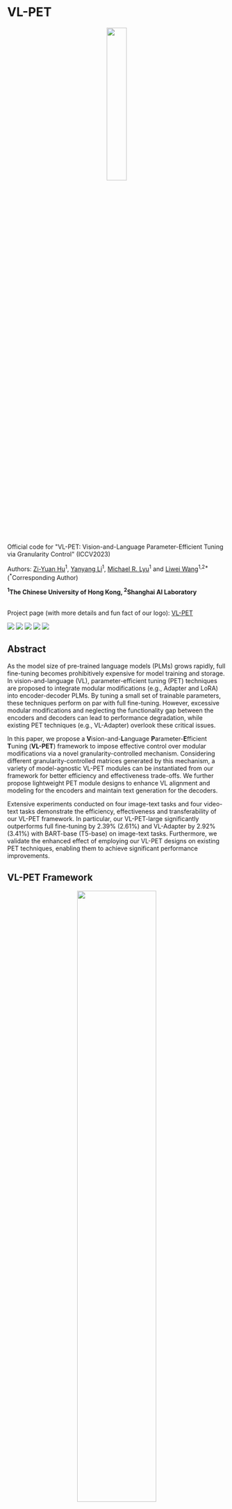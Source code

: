 # VL-PET

<p align="center">
    <a href="https://henryhzy.github.io/VL-PET/"><img src="images/logo.svg" width="30%"></a>
</p>


Official code for "VL-PET: Vision-and-Language Parameter-Efficient Tuning via Granularity Control" (ICCV2023)

Authors: [Zi-Yuan Hu](https://henryhzy.github.io/)<sup>1</sup>, [Yanyang Li](https://scholar.google.com/citations?user=bojU9LoAAAAJ/)<sup>1</sup>, [Michael R. Lyu](https://www.cse.cuhk.edu.hk/lyu/)<sup>1</sup> and [Liwei Wang](https://lwwangcse.github.io/)<sup>1,2*</sup> (<sup>*</sup>Corresponding Author)

<strong>
<sup>1</sup>The Chinese University of Hong Kong, <sup>2</sup>Shanghai AI Laboratory
</strong>
<br></br>

Project page (with more details and fun fact of our logo): [VL-PET](https://henryhzy.github.io/VL-PET/)

<a href='https://henryhzy.github.io/VL-PET'><img src='https://img.shields.io/badge/Project-Page-Green'></a> 
<a href='https://arxiv.org/abs/xxxx.xxxx'><img src='https://img.shields.io/badge/Paper-arXiv-red'></a> 
<a href='https://arxiv.org/abs/xxxx.xxxx'><img src='https://img.shields.io/badge/Paper-PDF-red'></a> 
<a href='https://opensource.org/licenses/MIT'><img src='https://img.shields.io/badge/License-MIT-yellow.svg'></a> 
<a href="https://hits.seeyoufarm.com"><img src="https://hits.seeyoufarm.com/api/count/incr/badge.svg?url=https%3A%2F%2Fgithub.com%2FHenryHZY%2FVL-PET&count_bg=%2379C83D&title_bg=%23555555&icon=&icon_color=%23E7E7E7&title=views&edge_flat=false"/></a>

## Abstract

As the model size of pre-trained language models (PLMs) grows rapidly, full fine-tuning becomes prohibitively expensive for model training and storage. In vision-and-language (VL), parameter-efficient tuning (PET) techniques are proposed to integrate modular modifications (e.g., Adapter and LoRA) into encoder-decoder PLMs. By tuning a small set of trainable parameters, these techniques perform on par with full fine-tuning. However, excessive modular modifications and neglecting the functionality gap between the encoders and decoders can lead to performance degradation, while existing PET techniques (e.g., VL-Adapter) overlook these critical issues. 

In this paper, we propose a **V**ision-and-**L**anguage **P**arameter-**E**fficient **T**uning (**VL-PET**) framework to impose effective control over modular modifications via a novel granularity-controlled mechanism. Considering different granularity-controlled matrices generated by this mechanism, a variety of model-agnostic VL-PET modules can be instantiated from our framework for better efficiency and effectiveness trade-offs. We further propose lightweight PET module designs to enhance VL alignment and modeling for the encoders and maintain text generation for the decoders. 

Extensive experiments conducted on four image-text tasks and four video-text tasks demonstrate the efficiency, effectiveness and transferability of our VL-PET framework. In particular, our VL-PET-large significantly outperforms full fine-tuning by 2.39% (2.61%) and VL-Adapter by 2.92% (3.41%) with BART-base (T5-base) on image-text tasks. Furthermore, we validate the enhanced effect of employing our VL-PET designs on existing PET techniques, enabling them to achieve significant performance improvements.

## VL-PET Framework

<p align="center">
    <img src="images/model.png" width="60%"><br>
</p>


<p align="center">
    <img src="images/framework.png" width="100%">
</p>

## Experiments

<p align="center">
    <img src="images/relative.png" width="60%"><br>
</p>


<p align="center">
    <img src="images/result.png" width="100%">
</p>

## Quick Start
### 1. Installation
```
conda create -n vlpet
conda activate vlpet
pip install -r requirements.txt
python -c "import language_evaluation; language_evaluation.download('coco')"
```
<details>
<summary>Click for more details... </summary>

More details about the installation:
```bash
GPU: A100 (80GB)
Driver Version: 470.129.06
CUDA Version: 11.4
python: 3.8.13
torch: 1.8.0+cu111
torchvision: 0.9.0+cu111
transformers: 4.2.1
```
</details> 


### 2. Dataset Preparation

You are recommended to follow the dataset downloading instruction of [VL-Adapter](https://github.com/ylsung/VL_adapter). 

The following is the file structure of the datasets for your convenience:

<details>
<summary>Click for more details... </summary>

```bash
datasets/    <= for dataset downloading, please refer to VL-Adapter
    ├── COCO
    │   └── clip_features
    ├── GQA
    │   └── clip_features
    ├── lxmert
    ├── nlvr
    │   └── clip_features
    ├── paragraphs
    ├── VG
    │   └── clip_features
    ├── video
    │   ├── ann
    │   │   ├── how2qa
    │   │   ├── how2r
    │   │   ├── tvc
    │   │   ├── tvqa
    │   │   ├── tvr
    │   │   ├── yc2c
    │   │   └── yc2r
    │   └── vis_features
    │       ├── how2
    │       │   └── clip-vit
    │       ├── tv
    │       │   └── clip-vit
    │       └── yc2
    │           └── clip-vit
    └── vqa
```
</details> 


### 3. Training & Evaluation (VL-PET-large)
Taking VL-PET-large as an example, we can conduct training and evaluation on different tasks as follows:

- VL-PET-large on image-text tasks (BART-base)
  ```bash
  # VL-PET-large on image-text tasks (BART-base)
  bash scripts/image-text/VL-PET-large.sh 20000 96 4 96 96 1e-3 42
  ```

  <details>
  <summary>Click for more details... </summary>

  The content of scripts/image-text/VL-PET-large.sh:
  ```bash
  task=multitask
  model="bart"
  echo $model
  
  if [ $model == "t5" ]
  then
      folder_prefix="VLT5"
      backbone="t5-base"
      batch_size=300
  elif [ $model == "bart" ]
  then
      folder_prefix="VLBart"
      backbone="facebook/bart-base"
      batch_size=500
  fi
  
  echo $folder_prefix
  echo $backbone
  
  feature=RN101
  
  lr=$6
  sh=Encoder_MultiheadDownAdapter_dim$2_head$3_GatingLowRankLN_dim$4_Decoder_VPAdapter_dim$5_lr$6_seed$7
  name=${sh}_${feature}__bs${batch_size}_image224_lr${lr}
  output=snap/${folder_prefix}_${task}/$name
  
  TOKENIZERS_PARALLELISM=True PYTHONPATH=$PYTHONPATH:./src \
  python -m torch.distributed.launch \
      --nproc_per_node=1 \
      --master_port=$1 \
      src/${task}.py \
      --distributed --multiGPU \
      --optim adamw \
      --warmup_ratio 0.1 \
      --clip_grad_norm 5 \
      --lr ${lr} \
      --epochs 20 \
      --num_workers 4 \
      --backbone ${backbone} \
      --output $output \
      --num_beams 5 \
      --batch_size ${batch_size} \
      --valid_batch_size ${batch_size} \
      --reduction_factor 8 \
      --use_tasks_prompts \
      --tasks "vqa,gqa,nlvr,caption" \
      --feature ${feature} --n_boxes 36 --downsample \
      --image_size "(224,224)" \
      --run_name $name \
      --use_adapter \
      --use_single_adapter \
      --no_encoder_adapter \
      --use_adapter_down_dim \
      --use_encoder_adapter_down_multihead \
      --adapter_down_dim $2 \
      --encoder_adapter_multihead_num_head $3 \
      --use_encoder_adapter_gating_large_x_lowrank \
      --adapter_gating_down_dim $4 \
      --unfreeze_encoder_layer_norms \
      --no_decoder_adapter \
      --use_decoder_enc_attn_value_parallel_adapter_down_dim \
      --decoder_enc_attn_value_parallel_adapter_down_dim $5 \
      --seed $7
  ```

  Since our code is built upon VL-Adapter, some arguments of VL-Adapter have been preserved for the convenience of conducting extensive experiments.

  For the arguments of the running command, you can refer to src/param.py. The following is the description of some selected arguments:
  ```bash
  backbone="facebook/bart-base" # use bart-base, hidden dimension d = 768
  batch_size=500  # batch size
  feature=RN101 # visual features
  --lr ${lr} # learning rate
  --warmup_ratio 0.1 # warmup ratio
  --epochs 20 # training epochs
  --output $output # to store the results
  --use_tasks_prompts # use task prompts
  --tasks "vqa,gqa,nlvr,caption" # multi-task learning
  --seed $7 # use three different seeds, such as 42, 43 and 9595
  
  # use shared-weight adapter-like modules
  --use_single_adapter 
  
  # for encoder VL-PET module
  # encoders: r = 96, s = 1.0, N_h= 4
  --no_encoder_adapter 
  --use_adapter_down_dim 
  --use_encoder_adapter_down_multihead 
  --adapter_down_dim $2 
  --encoder_adapter_multihead_num_head $3 
  --use_encoder_adapter_gating_large_x_lowrank 
  --adapter_gating_down_dim $4 
  --unfreeze_encoder_layer_norms 
  
  # for decoder VL-PET module
  # decoders: r = 96, s = 1.0, N_h= 1
  --no_decoder_adapter 
  --use_decoder_enc_attn_value_parallel_adapter_down_dim 
  --decoder_enc_attn_value_parallel_adapter_down_dim $5 
  ```
  </details> 


- VL-PET-large on image-text tasks (T5-base)
  ```bash
  # VL-PET-large on image-text tasks (T5-base)
  bash scripts/image-text/T5-VL-PET-large.sh 20001 192 4 192 0.3 96 3e-4 42
  ```

- VL-PET-large on video-text tasks (BART-base)
  ```bash
  # VL-PET-large on video-text tasks (BART-base)
  bash scripts/video-text/VL-PET-large.sh 20002 96 4 96 96 7e-4 20 42
  ```


## Code Structure

The following is the file structure of VL-PET project for your convenience:
<details>
<summary>Click for more details... </summary>

```bash
./datasets/  <= the details are listed in the section of Dataset Preparation
    ├──...
    └──...

./VL-PET/
    ├── src/    <= store code implementation for VL-PET and state-of-the-art baselines based on BART-base and T5-base
    └── scripts
        ├── image-text    <= store scripts for running on image-text tasks
        └── scripts/video-text    <= store scripts for running on video-text tasks
```
</details> 


## Running Command
For other experiments, we can replace `VL-PET-large` in the `.sh` file name with `VL-PET-middleX`, `VL-PET-middleY`, `VL-PET-small`, `full_finetuning`, `bitfit` and so on.
The details of the hyper-parameters are reported in the appendix of our paper.

### 1. VL-PET-large
Please refer to Quick Start.

### 2. VL-PET-middleX

<details>
  <summary>Click for more details... </summary>

  ```bash
  # VL-PET-middleX on image-text tasks (BART-base)
  bash scripts/image-text/VL-PET-middleX.sh 20000 96 4 96 1e-3 42

  # VL-PET-middleX on image-text tasks (T5-base)
  bash scripts/image-text/T5-VL-PET-middleX.sh 20001 192 4 0.3 96 3e-4 42

  # VL-PET-middleX on video-text tasks (BART-base)
  bash scripts/video-text/VL-PET-middleX.sh 20002 96 4 96 7e-4 20 42
  ```
</details> 

### 3. VL-PET-middleY

<details>
  <summary>Click for more details... </summary>

  ```bash
  # VL-PET-middleY on image-text tasks (BART-base)
  bash scripts/image-text/VL-PET-middleY.sh 20000 96 4 96 1e-3 42

  # VL-PET-middleY on image-text tasks (T5-base)
  bash scripts/image-text/T5-VL-PET-middleY.sh 20001 192 4 0.3 96 3e-4 42

  # VL-PET-middleY on video-text tasks (BART-base)
  bash scripts/video-text/VL-PET-middleY.sh 20002 96 4 96 7e-4 20 42
  ```
</details> 

### 4. VL-PET-small

<details>
  <summary>Click for more details... </summary>

  ```bash
  # VL-PET-small on image-text tasks (BART-base)
  bash scripts/image-text/VL-PET-small.sh 20000 96 4 96 1e-3 42

  # VL-PET-small on image-text tasks (T5-base)
  bash scripts/image-text/T5-VL-PET-small.sh 20001 192 4 0.3 96 3e-4 42

  # VL-PET-small on video-text tasks (BART-base)
  bash scripts/video-text/VL-PET-small.sh 20002 96 4 96 7e-4 20 42
  ```
</details> 

### 5. Baselines

<details>
  <summary>Click for more details... </summary>

  For baselines (e.g., full fine-tuning, VL-Adapter, compacter and so on), please refer to [VL-Adapter](https://github.com/ylsung/VL_adapter) and [Ladder-Side-Tuning](https://github.com/ylsung/Ladder-Side-Tuning).

</details> 


## Checkpoints & Logs

We provide checkpoints & logs for BART-base on image-text tasks as follows:

| Method | Params (%) | VQA (%) | GQA (%) | NLVR$^2$ (%) | COCO (CIDEr) | Avg.| Checkpoints & Logs |
| -------------- | ---------- | ------- | ------- | ------------ | ------------ | ----- | ------------------------------------------------------------ |
| VL-PET-small | 2.98 | 65.36 | 54.08 | 72.50| 121.07 | 78.25 | [Link](https://drive.google.com/drive/folders/1qpZy5nv8aPVj1HtVlcHQuPSN0kw_Jb8x?usp=drive_link) |
| VL-PET-middleX | 2.98 | 65.45 | 54.37 | 72.86| 121.09 | 78.44 |[Link](https://drive.google.com/drive/folders/1CU99ZAZP5fCCqUAWUUe76GCN_iyd5HLa?usp=drive_link)|
| VL-PET-middleY | 2.98 | 65.53 | 54.08 | 73.92| 120.20 | 78.43 |[Link](https://drive.google.com/drive/folders/1-VG_rTqGiiDQKmqvWPlZjsV-Og7uGeU8?usp=drive_link)|
| VL-PET-large | 4.16 | 66.40 | 54.94 | 73.36| 122.11 | 79.20 | [Link](https://drive.google.com/drive/folders/1B8L6kuM2kkc5Mkmz9HRV63DtCizzyJe8?usp=drive_link) |

## Acknowledgements
This work benefits from [VL-Adapter](https://github.com/ylsung/VL_adapter), [Ladder-Side-Tuning](https://github.com/ylsung/Ladder-Side-Tuning) and [unify-parameter-efficient-tuning](https://github.com/jxhe/unify-parameter-efficient-tuning). Our logo is borrowed from [OpenMoji](https://openmoji.org/library/emoji-1FA85/). Thanks for their awesome works!

## Reference
If you find VL-PET useful for your research, please consider giving this repository a star and citing our paper as follows:
```
@inproceedings{hu2023vlpet,
  title     = {VL-PET: Vision-and-Language Parameter-Efficient Tuning via Granularity Control},
  author    = {Zi-Yuan Hu, Yanyang Li, Michael R. Lyu and Liwei Wang},
  booktitle = {ICCV},
  year      = {2023}
}
```

